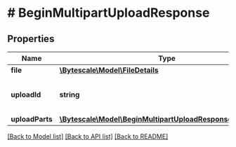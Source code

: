 # # BeginMultipartUploadResponse

## Properties

Name | Type | Description | Notes
------------ | ------------- | ------------- | -------------
**file** | [**\Bytescale\Model\FileDetails**](FileDetails.md) |  |
**uploadId** | **string** | The ID for the multipart file upload. |
**uploadParts** | [**\Bytescale\Model\BeginMultipartUploadResponseUploadParts**](BeginMultipartUploadResponseUploadParts.md) |  |

[[Back to Model list]](../../README.md#models) [[Back to API list]](../../README.md#endpoints) [[Back to README]](../../README.md)

